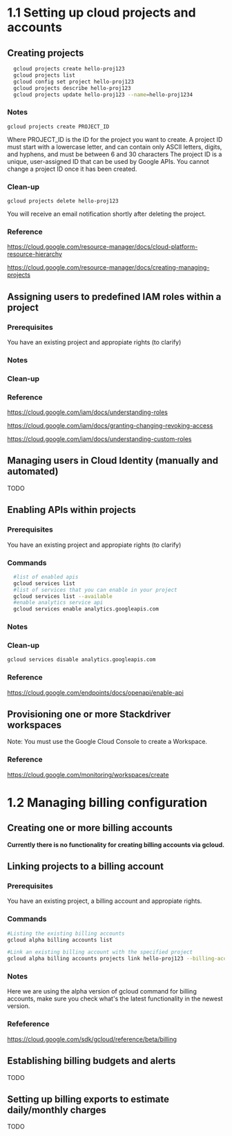 
# 1.1 Setting up cloud projects and accounts

## Creating projects

```bash
  gcloud projects create hello-proj123
  gcloud projects list
  gcloud config set project hello-proj123
  gcloud projects describe hello-proj123
  gcloud projects update hello-proj123 --name=hello-proj1234
```

### Notes

  ```
  gcloud projects create PROJECT_ID
  ```
  
Where PROJECT_ID is the ID for the project you want to create. A project ID must start with a lowercase letter, and can contain only ASCII letters, digits, and hyphens, and must be between 6 and 30 characters
The project ID is a unique, user-assigned ID that can be used by Google APIs.
You cannot change a project ID once it has been created.

### Clean-up

```
gcloud projects delete hello-proj123
```

You will receive an email notification shortly after deleting the project.


### Reference

https://cloud.google.com/resource-manager/docs/cloud-platform-resource-hierarchy

https://cloud.google.com/resource-manager/docs/creating-managing-projects



## Assigning users to predefined IAM roles within a project

### Prerequisites

You have an existing project and appropiate rights (to clarify)

### Notes

### Clean-up

### Reference
https://cloud.google.com/iam/docs/understanding-roles

https://cloud.google.com/iam/docs/granting-changing-revoking-access

https://cloud.google.com/iam/docs/understanding-custom-roles


## Managing users in Cloud Identity (manually and automated)

TODO

## Enabling APIs within projects

### Prerequisites

You have an existing project and appropiate rights (to clarify)

### Commands

```bash
  #list of enabled apis
  gcloud services list
  #list of services that you can enable in your project
  gcloud services list --available
  #enable analytics service api
  gcloud services enable analytics.googleapis.com
```

### Notes

### Clean-up

```bash
gcloud services disable analytics.googleapis.com
```

### Reference
https://cloud.google.com/endpoints/docs/openapi/enable-api


## Provisioning one or more Stackdriver workspaces

Note: You must use the Google Cloud Console to create a Workspace.

### Reference

https://cloud.google.com/monitoring/workspaces/create

# 1.2 Managing billing configuration

## Creating one or more billing accounts

**Currently there is no functionality for creating  billing accounts via gcloud.**

## Linking projects to a billing account

### Prerequisites

You have an existing project, a billing account and appropiate rights.

### Commands

```bash
#Listing the existing billing accounts
gcloud alpha billing accounts list

#Link an existing billing account with the specified project
gcloud alpha billing accounts projects link hello-proj123 --billing-account=111AAA-222BBB-333CCC
```
### Notes
Here we are using the alpha version of gcloud command for billing accounts, make sure you check what's the latest functionality in the newest version.

### Refeference
https://cloud.google.com/sdk/gcloud/reference/beta/billing

## Establishing billing budgets and alerts
TODO

## Setting up billing exports to estimate daily/monthly charges
TODO



